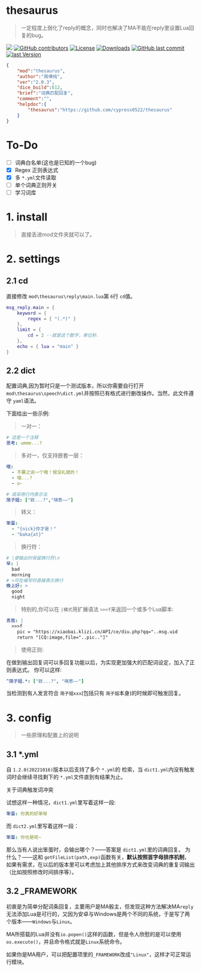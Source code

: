 # thesaurus
> 一定程度上弱化了reply的概念，同时也解决了MA不能在reply里设置Lua回复的bug。

[![](https://img.shields.io/badge/github-repo-blue)](https://github.com/ssJSKFJDJ/thesaurus)
[![GitHub contributors](https://img.shields.io/github/contributors/ssJSKFJDJ/thesaurus.svg)](https://github.com/ssJSKFJDJ/thesaurus/graphs/contributors)
[![License](https://img.shields.io/github/license/ssJSKFJDJ/thesaurus.svg)](http://www.gnu.org/licenses)
[![Downloads](https://img.shields.io/github/downloads/ssJSKFJDJ/thesaurus/total.svg)](https://github.com/ssJSKFJDJ/thesaurus/releases)
[![GitHub last commit](https://img.shields.io/github/last-commit/ssJSKFJDJ/thesaurus.svg)](https://github.com/ssJSKFJDJ/thesaurus/commits)
[![last Version](https://img.shields.io/github/v/tag/ssJSKFJDJ/thesaurus.svg)](https://github.com/ssJSKFJDJ/thesaurus/tag)

```json
{
    "mod":"thesaurus",
    "author":"简律纯",
    "ver":"2.0.3",
    "dice_build":612,
    "brief":"词典匹配回复",
    "comment":"",
    "helpdoc":{
        "thesaurus":"https://github.com/cypress0522/thesaurus"
    }
}
```

# To-Do

- [ ] 词典白名单(这也是已知的一个bug)
- [X] Regex 正则表达式
- [X] 多 `*.yml`文件读取
- [ ] 单个词典正则开关
- [ ] 学习词库

# 1. install

> 直接丢进mod文件夹就可以了。

# 2. settings

## 2.1 cd

直接修改 `mod\thesaurus\reply\main.lua`第 `6`行 `cd`值。

```lua
msg_reply.main = {
    keyword = {
        regex = { "(.*)" }
    },
    limit = {
        cd = 2 --就是这个数字，单位秒.
    },
    echo = { lua = "main" }
}
```

## 2.2 dict

配置词典,因为暂时只是一个测试版本，所以你需要自行打开 `mod\thesaurus\speech\dict.yml`并按照已有格式进行删改操作。当然，此文件遵守 `yaml`语法。

下面给出一些示例:

> 一对一：

```yaml
# 这是一个注释
思考: ummm...?
```

> 多对一，仅支持嵌套一层：

```yaml
哦: 
  - 不要之说一个哦！很没礼貌的！
  - 哦...?
  - o~

# 或采用行内表示法
简子姐: ["欸...?","咦惹——"]
```

> 转义：

```yaml
笨蛋: 
  - "{nick}你才是！"
  - "baka{at}"
```

> 换行符：

```yaml
# |使输出时保留换行符\n
早: |
  bad
  morning
# >可在编写时直接表示换行
晚上好: >
  good
  night
```

> 特别的,你可以在 `|模式`用扩展语法 `>>>f`来返回一个或多个Lua脚本:

```yaml
丢我: |
  >>>f
    pic = "https://xiaobai.klizi.cn/API/ce/diu.php?qq="..msg.uid
    return "[CQ:image,file="..pic.."]"
```

> 使用正则:

在做到输出回复词可以多回复功能以后，为实现更加强大的匹配词设定，加入了正则表达式。
你可以这样:

```yaml
^简子姐.*: ["欸...?", "咦惹——"]
```

当检测到有人发言符合 `简子姐xxx`(包括只有 `简子姐`本身)的时候即可触发回复。

# 3. config

> 一些原理和配置上的说明

## 3.1 *.yml

自 `1.2.0(20221016)`版本以后支持了多个 `*.yml`的 检索，当 `dict1.yml`内没有触发词时会继续寻找剩下的 `*.yml`文件直到有结果为止。

关于词典触发词冲突

试想这样一种情况，`dict1.yml`里写着这样一段:

```yaml
笨蛋: 你真的好笨呀
```

而 `dict2.yml`里写着这样一段：

```yaml
笨蛋: 你也是呢~
```

那么当有人说出笨蛋时，会输出哪个？——答案是 `dict1.yml`里的词典回复。
为什么？——这和 `getFileList(path,exp)`函数有关，**默认按照首字母排序机制**，如果有需求，在以后的版本里可以考虑加上其他排序方式来改变词典的重复词输出（比如按照修改时间排序等）。

## 3.2 _FRAMEWORK

初衷是为简单分配词条回复，主要用户是MA骰主，但发现这种方法解决MA`reply`无法添加Lua是可行的，又因为安卓与Windows是两个不同的系统，于是写了两个版本——`Windows`与`Linux`。

MA所搭载的Lua并没有`io.popen()`这样的函数，但是令人欣慰的是可以使用`os.execute()`，并且命令格式就是`Linux`系统命令。

如果你是MA用户，可以把配置项里的`_FRAMEWORK`改成`"Linux"`，这样才可正常运行模块。

#
